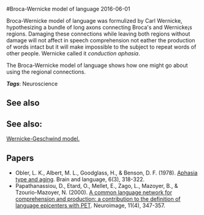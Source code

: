 
#Broca-Wernicke model of language
2016-06-01

Broca-Wernicke model of language was formulized by Carl Wernicke, hypothesizing a bundle of long axons connecting Broca's and Wernicke¡s regions. Damaging these connections while leaving both regions without damage will not affect in speech comprehension not eather the production of words intact but it will make impossible to the subject to repeat words of other people. Wernicke called it *conduction aphasia*.

The Broca-Wernicke model of language shows how one might go about using the regional connections.

***Tags***: Neuroscience

## See also
## See also:
[Wernicke-Geschwind model.](/wernicke-geschwind_model.)
## Papers
* Obler, L. K., Albert, M. L., Goodglass, H., & Benson, D. F. (1978). [Aphasia type and aging](http://www.sciencedirect.com/science/article/pii/0093934X78900652). Brain and language, 6(3), 318-322.
* Papathanassiou, D., Etard, O., Mellet, E., Zago, L., Mazoyer, B., & Tzourio-Mazoyer, N. (2000). [A common language network for comprehension and production: a contribution to the definition of language epicenters with PET](https://www.researchgate.net/profile/Nathalie_Tzourio-Mazoyer/publication/12591124_A_Common_Language_Network_for_Comprehension_and_Production_A_Contribution_to_the_Definition_of_Language_Epicenters_with_PET/links/0912f4ff3eea7ce597000000.pdf). Neuroimage, 11(4), 347-357.


